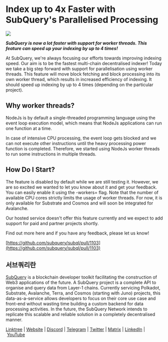 # Index up to 4x Faster with SubQuery's Parallelised Processing

![](https://miro.medium.com/max/1400/0*mFfyYp2Ok-4HH9-b)

**_SubQuery is now a lot faster with support for worker threads. This feature can speed up your indexing by up to 4 times!_**

At SubQuery, we're always focusing our efforts towards improving indexing speed. Our aim is to be the fastest multi-chain decentralised indexer! Today we take a big step forward with support for parallelisation using worker threads. This feature will move block fetching and block processing into its own worker thread, which results in increased efficiency of indexing. It should speed up indexing by up to 4 times (depending on the particular project).

## Why worker threads?

NodeJs is by default a single-threaded programming language using the event loop execution model, which means that NodeJs applications can run one function at a time.

In case of intensive CPU processing, the event loop gets blocked and we can not execute other instructions until the heavy processing power function is completed. Therefore, we started using NodeJs worker threads to run some instructions in multiple threads.

## How Do I Start?

The feature is disabled by default while we are still testing it. However, we are so excited we wanted to let you know about it and get your feedback. You can easily enable it using the -workers=<number> flag. Note that the number of available CPU cores strictly limits the usage of worker threads. For now, it is only available for Substrate and Cosmos and will soon be integrated for Avalanche.

Our hosted service doesn't offer this feature currently and we expect to add support for paid and partner projects shortly.

Find out more here and if you have any feedback, please let us know!

[https://github.com/subquery/subql/pull/1103](https://github.com/subquery/subql/pull/1103)

## 서브쿼리란

[SubQuery](https://subquery.network/) is a blockchain developer toolkit facilitating the construction of Web3 applications of the future. A SubQuery project is a complete API to organise and query data from Layer-1 chains. Currently servicing Polkadot, Substrate, Avalanche, Terra, and Cosmos (starting with Juno) projects, this data-as-a-service allows developers to focus on their core use case and front-end without wasting time building a custom backend for data processing activities. In the future, the SubQuery Network intends to replicate this scalable and reliable solution in a completely decentralised manner.

​​[Linktree](https://linktr.ee/subquerynetwork) | [Website](https://subquery.network/) | [Discord](https://discord.com/invite/78zg8aBSMG) | [Telegram](https://t.me/subquerynetwork) | [Twitter](https://twitter.com/subquerynetwork) | [Matrix](https://matrix.to/#/#subquery:matrix.org) | [LinkedIn](https://www.linkedin.com/company/subquery) | [YouTube](https://www.youtube.com/channel/UCi1a6NUUjegcLHDFLr7CqLw)
